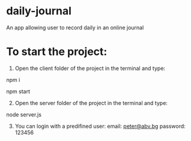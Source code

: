 # daily-journal
An app allowing user to record daily in an online journal

# To start the project: 
1) Open the client folder of the project in the terminal and type:

npm i

npm start

2) Open the server folder of the project in the terminal and type:

node server.js

3) You can login with a predifined user: email: peter@abv.bg password: 123456
